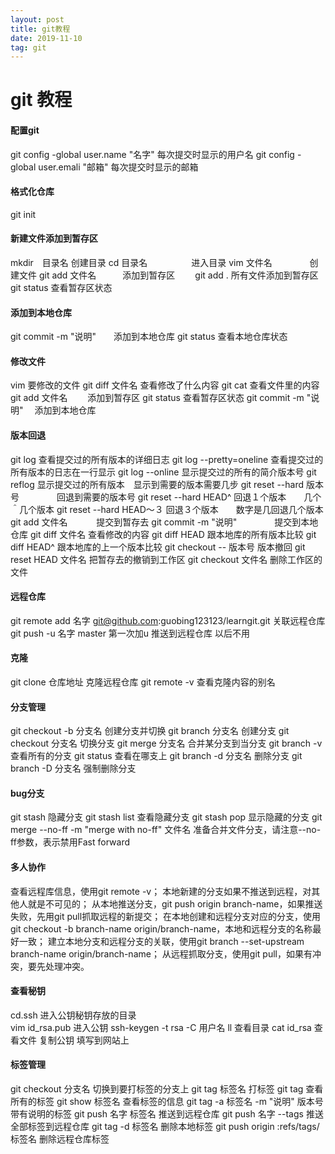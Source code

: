 ```yaml
---
layout: post
title: git教程
date: 2019-11-10 
tag: git
---
```



# git 教程

#### 配置git
git config -global user.name "名字"			每次提交时显示的用户名
git config -global user.emali "邮箱"			 每次提交时显示的邮箱
#### 格式化仓库
git init
#### 新建文件添加到暂存区
mkdir　目录名		   	创建目录
cd 目录名　　　　　进入目录
vim 文件名　　　　  创建文件
git add 文件名　　　添加到暂存区　　
git add . 						   所有文件添加到暂存区
git status   					 查看暂存区状态
#### 添加到本地仓库
git commit -m "说明"　　添加到本地仓库
git status								   查看本地仓库状态
#### 修改文件
vim 要修改的文件
git diff  文件名					查看修改了什么内容
git cat									  查看文件里的内容
git add 文件名　　   		添加到暂存区
git status								查看暂存区状态
git commit -m "说明"　 添加到本地仓库
#### 版本回退
git log									                  查看提交过的所有版本的详细日志
git log --pretty=oneline                查看提交过的所有版本的日志在一行显示
git log --online                                  显示提交过的所有的简介版本号
git reflog                                             显示提交过的所有版本　显示到需要的版本需要几步
git reset --hard 版本号　　　　 回退到需要的版本号
git reset --hard HEAD^                  回退１个版本　　几个＾几个版本
git reset --hard HEAD～３			  回退３个版本　　数字是几回退几个版本
git add 文件名　　　					   提交到暂存去
git commit -m "说明"　　　　  提交到本地仓库
git diff 文件名                                   查看修改的内容
git diff HEAD                                    跟本地库的所有版本比较
git diff HEAD^                                  跟本地库的上一个版本比较
git checkout -- 版本号                  版本撤回
git reset  HEAD 文件名                  把暂存去的撤销到工作区
git checkout 文件名                      删除工作区的文件
#### 远程仓库
git remote add 名字 git@github.com:guobing123123/learngit.git              关联远程仓库
git push -u 名字 master                                          第一次加u 推送到远程仓库  以后不用                             
#### 克隆
git clone 仓库地址                            克隆远程仓库
git remote -v                                      查看克隆内容的别名
#### 分支管理
git checkout -b 分支名         创建分支并切换
git branch   分支名                    创建分支
git checkout 分支名                  切换分支
git merge 分支名                       合并某分支到当分支
git branch -v                                查看所有的分支
git status                                       查看在哪支上
git branch -d 分支名                 删除分支
git branch -D 分支名                 强制删除分支
#### bug分支
git stash   隐藏分支
git stash list  查看隐藏分支
git stash pop 显示隐藏的分支
git merge --no-ff -m "merge with no-ff" 文件名      准备合并文件分支，请注意--no-ff参数，表示禁用Fast forward
#### 多人协作
查看远程库信息，使用git remote -v；
本地新建的分支如果不推送到远程，对其他人就是不可见的；
从本地推送分支，git push origin branch-name，如果推送失败，先用git pull抓取远程的新提交；
在本地创建和远程分支对应的分支，使用git checkout -b branch-name origin/branch-name，本地和远程分支的名称最好一致；
建立本地分支和远程分支的关联，使用git branch --set-upstream branch-name origin/branch-name；
从远程抓取分支，使用git pull，如果有冲突，要先处理冲突。
#### 查看秘钥
cd.ssh 进入公钥秘钥存放的目录    
vim id_rsa.pub 进入公钥 
ssh-keygen -t rsa -C 用户名
ll   查看目录
cat id_rsa     查看文件	
复制公钥
填写到网站上
#### 标签管理
git checkout 分支名                        切换到要打标签的分支上
git tag  标签名                                  打标签
git tag                                                 查看所有的标签
git show 标签名                                          查看标签的信息
git tag -a 标签名 -m "说明" 版本号      带有说明的标签
git push 名字 标签名                              推送到远程仓库
git push 名字 --tags                               推送全部标签到远程仓库
git tag -d 标签名                              删除本地标签
git push origin :refs/tags/标签名     删除远程仓库标签

